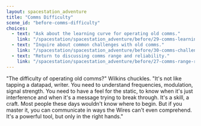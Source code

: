 ```yaml
---
layout: spacestation_adventure
title: "Comms Difficulty"
scene_id: "before-comms-difficulty"
choices:
  - text: "Ask about the learning curve for operating old comms."
    link: "/spacestation/spacestation_adventure/before/29-comms-learning-curve/"
  - text: "Inquire about common challenges with old comms."
    link: "/spacestation/spacestation_adventure/before/30-comms-challenges/"
  - text: "Return to discussing comms range and reliability."
    link: "/spacestation/spacestation_adventure/before/27-comms-range-reliability/"
---
```


"The difficulty of operating old comms?" Wilkins chuckles. "It's not like tapping a datapad, writer. You need to understand frequencies, modulation, signal strength. You need to have a feel for the static, to know when it's just interference and when it's a message trying to break through. It's a skill, a craft. Most people these days wouldn't know where to begin. But if you master it, you can communicate in ways the Wires can't even comprehend. It's a powerful tool, but only in the right hands."
